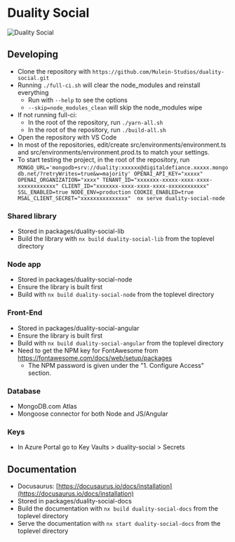 # Duality Social

![Duality Social](/img/logo.svg)

## Developing

- Clone the repository with ```https://github.com/Mulein-Studios/duality-social.git```
- Running ```./full-ci.sh``` will clear the node_modules and reinstall everything
  - Run with ```--help``` to see the options
  - ```--skip=node_modules_clean``` will skip the node_modules wipe
- If not running full-ci:
  - In the root of the repository, run ```./yarn-all.sh```
  - In the root of the repository, run ```./build-all.sh```
- Open the repository with VS Code
- In most of the repositories, edit/create src/environments/environment.ts and src/environments/environment.prod.ts to match your settings.
- To start testing the project, in the root of the repository, run ```MONGO_URL='mongodb+srv://duality:xxxxxx@digitaldefiance.xxxxx.mongodb.net/?retryWrites=true&w=majority' OPENAI_API_KEY="xxxxx" OPENAI_ORGANIZATION="xxxx" TENANT_ID="xxxxxxx-xxxxx-xxxx-xxxx-xxxxxxxxxxxx" CLIENT_ID="xxxxxxx-xxxx-xxxx-xxxx-xxxxxxxxxxxx" SSL_ENABLED=true NODE_ENV=production COOKIE_ENABLED=true MSAL_CLIENT_SECRET="xxxxxxxxxxxxxxx"  nx serve duality-social-node```

### Shared library

- Stored in packages/duality-social-lib
- Build the library with ```nx build duality-social-lib``` from the toplevel directory

### Node app

- Stored in packages/duality-social-node
- Ensure the library is built first
- Build with ```nx build duality-social-node``` from the toplevel directory

### Front-End

- Stored in packages/duality-social-angular
- Ensure the library is built first
- Build with ```nx build duality-social-angular``` from the toplevel directory
- Need to get the NPM key for FontAwesome from https://fontawesome.com/docs/web/setup/packages
  - The NPM password is given under the "1. Configure Access" section.

### Database

- MongoDB.com Atlas
- Mongoose connector for both Node and JS/Angular

### Keys

- In Azure Portal go to Key Vaults > duality-social > Secrets

## Documentation

- Docusaurus: [https://docusaurus.io/docs/installation](https://docusaurus.io/docs/installation)
- Stored in packages/duality-social-docs
- Build the documentation with ```nx build duality-social-docs``` from the toplevel directory
- Serve the documentation with ```nx start duality-social-docs``` from the toplevel directory
